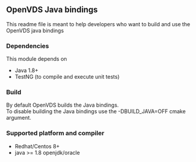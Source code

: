 ## OpenVDS Java bindings

This readme file is meant to help developers who want to build and use the OpenVDS java bindings

### Dependencies

This module depends on
- Java 1.8+
- TestNG (to compile and execute unit tests)

### Build

By default OpenVDS builds the Java bindings.  
To disable building the Java bindings use the -DBUILD_JAVA=OFF cmake argument.

### Supported platform and compiler

- Redhat/Centos 8+
- java >= 1.8 openjdk/oracle
